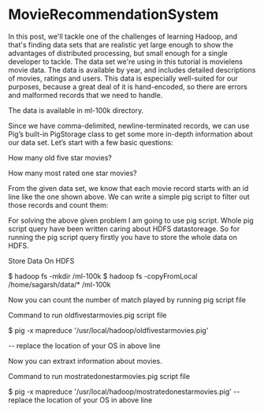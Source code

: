 # MovieRecommendationSystem

In this post, we'll tackle one of the challenges of learning Hadoop, and that's finding data sets that are realistic yet large enough to show the advantages of distributed processing, but small enough for a single developer to tackle. The data set we're using in this tutorial is movielens movie data. The data is available by year, and includes detailed descriptions of movies, ratings and users. This data is especially well-suited for our purposes, because a great deal of it is hand-encoded, so there are errors and malformed records that we need to handle.

The data is available in ml-100k directory.

Since we have comma-delimited, newline-terminated records, we can use Pig’s built-in PigStorage class to get some more in-depth information about our data set. Let’s start with a few basic questions:

How many old five star movies?

How many most rated one star movies?

From the given data set, we know that each movie record starts with an id line like the one shown above. We can write a simple pig script to filter out those records and count them:

For solving the above given problem I am going to use pig script. Whole pig script query have been written caring about HDFS datastoreage. So for running the pig script query firstly you have to store the whole data on HDFS.

Store Data On HDFS

$ hadoop fs -mkdir /ml-100k
$ hadoop fs -copyFromLocal /home/sagarsh/data/* /ml-100k

Now you can count the number of match played by running pig script file

Command to run oldfivestarmovies.pig script file

  
  $ pig -x mapreduce '/usr/local/hadoop/oldfivestarmovies.pig'
  
  -- replace the location of your OS in above line
  
Now you can extraxt information about movies.

Command to run mostratedonestarmovies.pig script file

  
  $ pig -x mapreduce '/usr/local/hadoop/mostratedonestarmovies.pig'
  -- replace the location of your OS in above line
  
